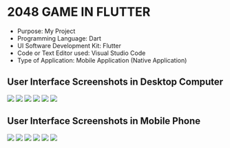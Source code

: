 # 2048 GAME IN FLUTTER

* Purpose: My Project
* Programming Language: Dart
* UI Software Development Kit: Flutter
* Code or Text Editor used: Visual Studio Code
* Type of Application: Mobile Application (Native Application)

<h2> User Interface Screenshots in Desktop Computer</h2> 
  <img src="SCREENSHOTS/PIC1.png">
  
  <img src="SCREENSHOTS/PIC2.png">
  
  <img src="SCREENSHOTS/PIC3.png">
  
  <img src="SCREENSHOTS/PIC4.png">
  
  <img src="SCREENSHOTS/PIC5.png">
  
  <img src="SCREENSHOTS/PIC6.png">
  
<h2> User Interface Screenshots in Mobile Phone</h2>  
  <img src="SCREENSHOTS/PIC7.png">
  
  <img src="SCREENSHOTS/PIC8.png">
  
  <img src="SCREENSHOTS/PIC9.png">
  
  <img src="SCREENSHOTS/PIC10.png">

  <img src="SCREENSHOTS/PIC11.png">
  
  <img src="SCREENSHOTS/PIC12.png">
  
